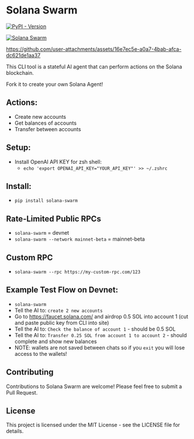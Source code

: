 # Solana Swarm

[![PyPI - Version](https://img.shields.io/pypi/v/solana-swarm)](https://pypi.org/project/solana-swarm/)

[![Solana Swarm](https://cdn.cometheart.com/solana-swarm-logo.jpeg)](https://solana-swarm.com)



https://github.com/user-attachments/assets/16e7ec5e-a0a7-4bab-afca-dc621de1aa37



This CLI tool is a stateful AI agent that can perform actions on the Solana blockchain.

Fork it to create your own Solana Agent!

## Actions:
* Create new accounts
* Get balances of accounts
* Transfer between accounts

## Setup:
* Install OpenAI API KEY for zsh shell:
    * `echo 'export OPENAI_API_KEY="YOUR_API_KEY"' >> ~/.zshrc`

## Install:
* `pip install solana-swarm`

## Rate-Limited Public RPCs
* `solana-swarm` = devnet
* `solana-swarm --network mainnet-beta` = mainnet-beta

## Custom RPC
* `solana-swarm --rpc https://my-custom-rpc.com/123`

## Example Test Flow on Devnet:
* `solana-swarm`
* Tell the AI to: `create 2 new accounts`
* Go to https://faucet.solana.com/ and airdrop 0.5 SOL into account 1 (cut and paste public key from CLI into site)
* Tell the AI to: `Check the balance of account 1` - should be 0.5 SOL
* Tell the AI to: `Transfer 0.25 SOL from account 1 to account 2` - should complete and show new balances
* NOTE: wallets are not saved between chats so if you `exit` you will lose access to the wallets!

## Contributing
Contributions to Solana Swarm are welcome! Please feel free to submit a Pull Request.

## License
This project is licensed under the MIT License - see the LICENSE file for details.

